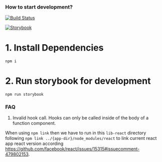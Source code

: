 ### How to start development?

[![Build Status](https://travis-ci.org/creaux/lib-react.svg?branch=master)](https://travis-ci.org/creaux/lib-react)

[![Storybook](https://raw.githubusercontent.com/storybookjs/brand/master/badge/badge-storybook.svg)](https://5f21a8605d292e0022c33ef7-bwyzybpumv.chromatic.com)

# 1. Install Dependencies

`npm i`

# 2. Run storybook for development

`npm run storybook`

### FAQ

1. Invalid hook call. Hooks can only be called inside of the body of a function component.

When using `npm link` then we have to run in this `lib-react` directory following `npm link ../{app-dir}/node_modules/react` to link current react app react version according https://github.com/facebook/react/issues/15315#issuecomment-479802153.

